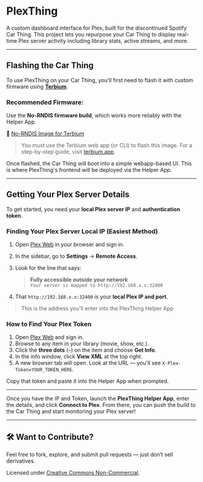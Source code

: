 # PlexThing

A custom dashboard interface for Plex, built for the discontinued Spotify Car Thing. This project lets you repurpose your Car Thing to display real-time Plex server activity including library stats, active streams, and more.

---

## Flashing the Car Thing

To use PlexThing on your Car Thing, you'll first need to flash it with custom firmware using **[Terbium](https://terbium.app/)**.

### Recommended Firmware:
Use the **No-RNDIS firmware build**, which works more reliably with the Helper App.

🔗 [No-RNDIS Image for Terbium](https://thingify.tools/firmware/P3QZbZIDWnp5m_azQFQqP/Sn_vBLpPfJjic6DZtCj6k)

> You must use the Terbium web app (or CLI) to flash this image. For a step-by-step guide, visit [terbium.app](https://terbium.app).

Once flashed, the Car Thing will boot into a simple webapp-based UI. This is where PlexThing's frontend will be deployed via the Helper App.

---

##  Getting Your Plex Server Details

To get started, you need your **local Plex server IP** and **authentication token**.

###  Finding Your Plex Server Local IP (Easiest Method)

1. Open [Plex Web](https://app.plex.tv) in your browser and sign in.
2. In the sidebar, go to **Settings** → **Remote Access**.
3. Look for the line that says:

   > **Fully accessible outside your network**  
   > `Your server is mapped to http://192.168.x.x:32400`

4. That `http://192.168.x.x:32400` is your **local Plex IP and port**.

>  This is the address you'll enter into the PlexThing Helper App.


###  How to Find Your Plex Token

1. Open [Plex Web](https://app.plex.tv/desktop) and sign in.
2. Browse to any item in your library (movie, show, etc.).
3. Click the **three dots** (`⋯`) on the item and choose **Get Info**.
4. In the info window, click **View XML** at the top right.
5. A new browser tab will open. Look at the URL — you'll see `X-Plex-Token=YOUR_TOKEN_HERE`.

Copy that token and paste it into the Helper App when prompted.


---

Once you have the IP and Token, launch the **PlexThing Helper App**, enter the details, and click **Connect to Plex**. From there, you can push the build to the Car Thing and start monitoring your Plex server!

---

## 🛠 Want to Contribute?

Feel free to fork, explore, and submit pull requests — just don’t sell derivatives.

Licensed under [Creative Commons Non-Commercial](https://creativecommons.org/licenses/by-nc/4.0/).
